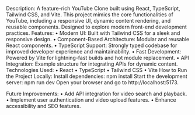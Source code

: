 Description:
A feature-rich YouTube Clone built using React, TypeScript, Tailwind CSS, and Vite. This project mimics the core functionalities of YouTube, including a responsive UI, dynamic content rendering, and reusable components. Designed to explore modern front-end development practices.
Features:
•	Modern UI: Built with Tailwind CSS for a sleek and responsive design.
•	Component-Based Architecture: Modular and reusable React components.
•	TypeScript Support: Strongly typed codebase for improved developer experience and maintainability.
•	Fast Development: Powered by Vite for lightning-fast builds and hot module replacement.
•	API Integration: Example structure for integrating APIs for dynamic content.
Technologies Used:
•	React
•	TypeScript
•	Tailwind CSS
•	Vite
How to Run the Project Locally:
     Install dependencies:   npm install
     Start the development server: npm run dev
     Open your browser and go to http://localhost:5173.

Future Improvements:
•	Add API integration for video search and playback.
•	Implement user authentication and video upload features.
•	Enhance accessibility and SEO features.

